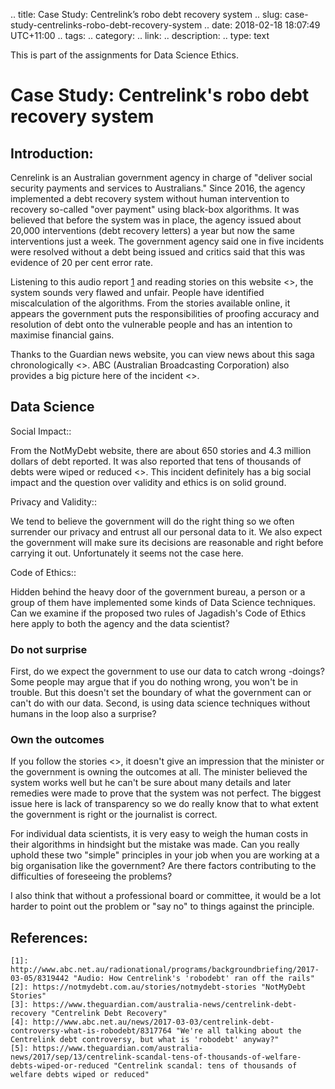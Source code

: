 .. title: Case Study: Centrelink’s robo debt recovery system
.. slug: case-study-centrelinks-robo-debt-recovery-system
.. date: 2018-02-18 18:07:49 UTC+11:00
.. tags: 
.. category: 
.. link: 
.. description: 
.. type: text


This is part of the assignments for Data Science Ethics.
 
# Case Study: Centrelink's robo debt recovery system

## Introduction:

Cenrelink is an Australian government agency in charge of "deliver social security payments and services to Australians." Since 2016, the agency implemented a debt recovery system without human intervention to recovery so-called "over payment" using black-box algorithms. It was believed that before the system was in place, the agency issued about 20,000 interventions (debt recovery letters) a year but now the same interventions just a week. The government agency said one in five incidents were resolved without a debt being issued and critics said that this was evidence of 20 per cent error rate.

Listening to this audio report [1][1] and reading stories on this website <<s2>>, the system sounds very flawed and unfair. People have identified miscalculation of the algorithms. From the stories available online, it appears the government puts the responsibilities of proofing accuracy and resolution of debt onto the vulnerable people and has an intention to maximise financial gains.

Thanks to the Guardian news website, you can view news about this saga chronologically <<s3>>. ABC (Australian Broadcasting Corporation) also provides a big picture here of the incident <<s4>>.

## Data Science

Social Impact::

From the NotMyDebt website, there are about 650 stories and 4.3 million dollars of debt reported. It was also reported that tens of thousands of debts were wiped or reduced <<s5>>. This incident definitely has a big social impact and the question over validity and ethics is on solid ground.

Privacy and Validity::

We tend to believe the government will do the right thing so we often surrender our privacy and entrust all our personal data to it. We also expect the government will make sure its decisions are reasonable and right before carrying it out. Unfortunately it seems not the case here.

Code of Ethics::

Hidden behind the heavy door of the government bureau, a person or a group of them have implemented some kinds of Data Science techniques. Can we examine if the proposed two rules of Jagadish's Code of Ethics here apply to both the agency and the data scientist?

### Do not surprise

First, do we expect the government to use our data to catch wrong -doings?  Some people may argue that if you do nothing wrong, you won't be in trouble. But this doesn't set the boundary of what the government can or can't do with our data. Second, is using data science techniques without humans in the loop also a surprise? 

### Own the outcomes

If you follow the stories <<s3>>, it doesn't give an impression that the minister or the government is owning the outcomes at all. The minister believed the system works well but he can't be sure about many details and later remedies were made to prove that the system was not perfect. The biggest issue here is lack of transparency so we do really know that to what extent the government is right or the journalist is correct.

For individual data scientists, it is very easy to weigh the human costs in their algorithms in hindsight but the mistake was made. Can you really uphold these two "simple" principles in your job when you are working at a big organisation like the government? Are there factors contributing to the difficulties of foreseeing the problems? 

I also think that without a professional board or committee, it would be a lot harder to point out the problem or "say no" to things against the principle.

## References:

[1]: http://www.abc.net.au/radionational/programs/backgroundbriefing/2017-03-05/8319442 "Audio: How Centrelink's 'robodebt' ran off the rails"
[2]: https://notmydebt.com.au/stories/notmydebt-stories "NotMyDebt Stories"
[3]: https://www.theguardian.com/australia-news/centrelink-debt-recovery "Centrelink Debt Recovery"
[4]: http://www.abc.net.au/news/2017-03-03/centrelink-debt-controversy-what-is-robodebt/8317764 "We're all talking about the Centrelink debt controversy, but what is 'robodebt' anyway?"
[5]: https://www.theguardian.com/australia-news/2017/sep/13/centrelink-scandal-tens-of-thousands-of-welfare-debts-wiped-or-reduced "Centrelink scandal: tens of thousands of welfare debts wiped or reduced"

    [1]: http://www.abc.net.au/radionational/programs/backgroundbriefing/2017-03-05/8319442 "Audio: How Centrelink's 'robodebt' ran off the rails"
    [2]: https://notmydebt.com.au/stories/notmydebt-stories "NotMyDebt Stories"
    [3]: https://www.theguardian.com/australia-news/centrelink-debt-recovery "Centrelink Debt Recovery"
    [4]: http://www.abc.net.au/news/2017-03-03/centrelink-debt-controversy-what-is-robodebt/8317764 "We're all talking about the Centrelink debt controversy, but what is 'robodebt' anyway?"
    [5]: https://www.theguardian.com/australia-news/2017/sep/13/centrelink-scandal-tens-of-thousands-of-welfare-debts-wiped-or-reduced "Centrelink scandal: tens of thousands of welfare debts wiped or reduced"
